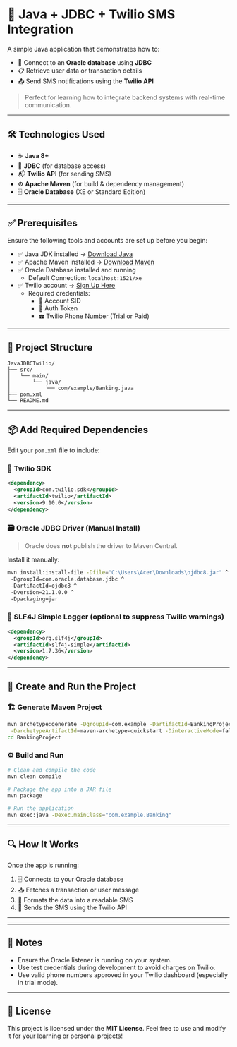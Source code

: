# 📱 Java + JDBC + Twilio SMS Integration

A simple Java application that demonstrates how to:

- 🔗 Connect to an **Oracle database** using **JDBC**
- 📋 Retrieve user data or transaction details
- 📤 Send SMS notifications using the **Twilio API**

> Perfect for learning how to integrate backend systems with real-time communication.

---

## 🛠️ Technologies Used

- ☕ **Java 8+**
- 🧩 **JDBC** (for database access)
- 📬 **Twilio API** (for sending SMS)
- ⚙️ **Apache Maven** (for build & dependency management)
- 🗄️ **Oracle Database** (XE or Standard Edition)

---

## ✅ Prerequisites

Ensure the following tools and accounts are set up before you begin:

- ✅ Java JDK installed → [Download Java](https://www.oracle.com/java/technologies/javase-downloads.html)  
- ✅ Apache Maven installed → [Download Maven](https://maven.apache.org/download.cgi)  
- ✅ Oracle Database installed and running  
  - Default Connection: `localhost:1521/xe`  
- ✅ Twilio account → [Sign Up Here](https://www.twilio.com/try-twilio)  
  - Required credentials:
    - 🔐 Account SID  
    - 🔐 Auth Token  
    - ☎️ Twilio Phone Number (Trial or Paid)

---

## 📁 Project Structure

```
JavaJDBCTwilio/
├── src/
│   └── main/
│       └── java/
│           └── com/example/Banking.java
├── pom.xml
└── README.md
```

---

## 📦 Add Required Dependencies

Edit your `pom.xml` file to include:

### 🔌 Twilio SDK

```xml
<dependency>
  <groupId>com.twilio.sdk</groupId>
  <artifactId>twilio</artifactId>
  <version>9.10.0</version>
</dependency>
```

### 🗃️ Oracle JDBC Driver (Manual Install)

> Oracle does **not** publish the driver to Maven Central.

Install it manually:

```bash
mvn install:install-file -Dfile="C:\Users\Acer\Downloads\ojdbc8.jar" ^
 -DgroupId=com.oracle.database.jdbc ^
 -DartifactId=ojdbc8 ^
 -Dversion=21.1.0.0 ^
 -Dpackaging=jar
```

### 📢 SLF4J Simple Logger (optional to suppress Twilio warnings)

```xml
<dependency>
  <groupId>org.slf4j</groupId>
  <artifactId>slf4j-simple</artifactId>
  <version>1.7.36</version>
</dependency>
```

---

## 🚀 Create and Run the Project

### 🏗️ Generate Maven Project

```bash
mvn archetype:generate -DgroupId=com.example -DartifactId=BankingProject \
 -DarchetypeArtifactId=maven-archetype-quickstart -DinteractiveMode=false
cd BankingProject
```

### ⚙️ Build and Run

```bash
# Clean and compile the code
mvn clean compile

# Package the app into a JAR file
mvn package

# Run the application
mvn exec:java -Dexec.mainClass="com.example.Banking"
```

---

## 🔍 How It Works

Once the app is running:

1. 🗄️ Connects to your Oracle database
2. 📤 Fetches a transaction or user message
3. 🧾 Formats the data into a readable SMS
4. 📲 Sends the SMS using the Twilio API

---

---

## 📌 Notes

- Ensure the Oracle listener is running on your system.
- Use test credentials during development to avoid charges on Twilio.
- Use valid phone numbers approved in your Twilio dashboard (especially in trial mode).

---

## 📄 License

This project is licensed under the **MIT License**. Feel free to use and modify it for your learning or personal projects!
